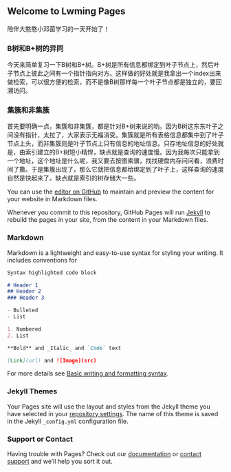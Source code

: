 ## Welcome to Lwming Pages

陪伴大憨憨小邓菌学习的一天开始了！

### B树和B+树的异同

今天来简单复习一下B树和B+树。B+树是所有信息都绑定到叶子节点上，然后叶子节点上彼此之间有一个指针指向对方。这样做的好处就是我拿出一个index出来做检索，可以很方便的检索，而不是像B树那样每一个叶子节点都是独立的，要回溯访问。

### 集簇和非集簇

首先要明确一点，集簇和非集簇，都是针对B+树来说的哟。因为B树这东东叶子之间没有指针，太拉了，大家表示无福消受。集簇就是所有表格信息都集中到了叶子节点上头，而非集簇则是叶子节点上只有信息的地址信息。只存地址信息的好处就是，由索引建立的B+树短小精悍，缺点就是查询的速度慢。因为我每次只能拿到一个地址，这个地址是什么呢，我又要去按图索骥，找找硬盘内存问问看，浪费时间了撒。于是集簇出现了，那么它就把信息都给绑定到了叶子上，这样查询的速度自然是快起来了。缺点就是索引的树存储大一些。



You can use the [editor on GitHub](https://github.com/459548764/homepage/edit/gh-pages/index.md) to maintain and preview the content for your website in Markdown files.

Whenever you commit to this repository, GitHub Pages will run [Jekyll](https://jekyllrb.com/) to rebuild the pages in your site, from the content in your Markdown files.

### Markdown

Markdown is a lightweight and easy-to-use syntax for styling your writing. It includes conventions for

```markdown
Syntax highlighted code block

# Header 1
## Header 2
### Header 3

- Bulleted
- List

1. Numbered
2. List

**Bold** and _Italic_ and `Code` text

[Link](url) and ![Image](src)
```

For more details see [Basic writing and formatting syntax](https://docs.github.com/en/github/writing-on-github/getting-started-with-writing-and-formatting-on-github/basic-writing-and-formatting-syntax).

### Jekyll Themes

Your Pages site will use the layout and styles from the Jekyll theme you have selected in your [repository settings](https://github.com/459548764/homepage/settings/pages). The name of this theme is saved in the Jekyll `_config.yml` configuration file.

### Support or Contact

Having trouble with Pages? Check out our [documentation](https://docs.github.com/categories/github-pages-basics/) or [contact support](https://support.github.com/contact) and we’ll help you sort it out.
